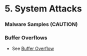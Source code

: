 # 5. System Attacks

### Malware Samples (CAUTION)

[](http://www.offensivecomputing.net/?q=taxonomy/term/1)

### Buffer Overflows

- See [Buffer Overflow](https://www.notion.so/Buffer-Overflow-42c4f3875cf94d2aa2585407b4c0959e)